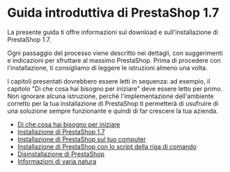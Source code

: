 # Guida introduttiva di PrestaShop 1.7

La presente guida ti offre informazioni sul download e sull'installazione di PrestaShop 1.7.

Ogni passaggio del processo viene descritto nei dettagli, con suggerimenti e indicazioni per sfruttare al massimo PrestaShop. Prima di procedere con l'installazione, ti consigliamo di leggere le istruzioni almeno una volta.

I capitoli presentati dovrebbero essere letti in sequenza: ad esempio, il capitolo "Di che cosa hai bisogno per iniziare" deve essere letto per primo. Non ignorare alcuna istruzione, perché l'implementazione dell'ambiente corretto per la tua installazione di PrestaShop ti permetterà di usufruire di una soluzione sempre funzionante e quindi di far crescere la tua azienda.

* [Di che cosa hai bisogno per iniziare](di-che-cosa-hai-bisogno-per-iniziare.md)
* [Installazione di PrestaShop 1.7](installazione-di-prestashop-1.7.md)
* [Installazione di PrestaShop sul tuo computer](installazione-di-prestashop-computer.md)
* [Installazione di PrestaShop con lo script della riga di comando](installazione-di-prestashop-con-lo-script-della-riga-di-comando.md)
* [Disinstallazione di PrestaShop](disinstallazione-di-prestashop.md)
* [Informazioni di varia natura](informazioni-di-varia-natura.md)

